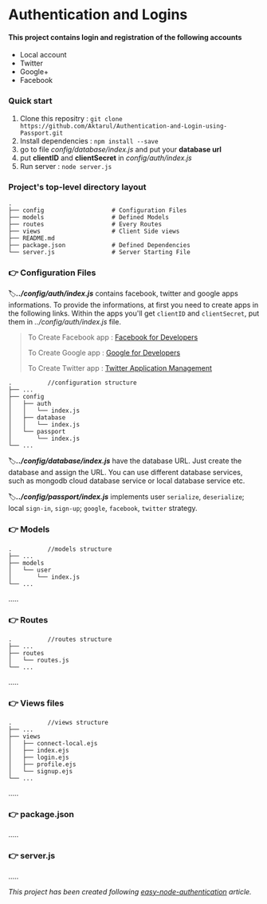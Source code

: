 # Authentication and Logins #

#### This project contains login and registration of the following accounts ###
* Local account 
* Twitter 
* Google+ 
* Facebook

### Quick start
  1. Clone this repositry : `git clone https://github.com/Aktarul/Authentication-and-Login-using-Passport.git`
  2. Install dependencies : `npm install --save`
  3. go to file _config/database/index.js_ and put your **database url**
  4. put **clientID** and **clientSecret** in _config/auth/index.js_ 
  5. Run server : `node server.js`
  
### Project's top-level directory layout

    .
    ├── config                   # Configuration Files
    ├── models                   # Defined Models
    ├── routes                   # Every Routes
    ├── views                    # Client Side views
    ├── README.md
    ├── package.json             # Defined Dependencies
    └── server.js                # Server Starting File

### :point_right: Configuration Files
:label:**_../config/auth/index.js_** contains facebook, twitter and google apps informations. To provide the informations, at first you need to create apps in the following links. Within the apps you'll get `clientID` and `clientSecret`, put them in _../config/auth/index.js_ file.
 > To Create Facebook app : [Facebook for Developers](https://developers.facebook.com)
 >
 > To Create Google app : [Google for Developers](https://console.developers.google.com)
 >
 > To Create Twitter app : [Twitter Application Management](https://apps.twitter.com)

    .          //configuration structure
    ├── ...
    ├── config
    │   ├── auth
    │   │   └── index.js
    │   ├── database
    │   │   └── index.js
    │   └── passport
    │       └── index.js
    └── ...
:label:**_../config/database/index.js_** have the database URL. Just create the database and assign the URL. You can use different database services, such as mongodb cloud database service or local database service etc.

:label:**_../config/passport/index.js_** implements user `serialize`, `deserialize`; local `sign-in`, `sign-up`; `google`, `facebook`, `twitter` strategy.


### :point_right: Models
    .          //models structure
    ├── ...
    ├── models
    │   └── user
    │       └── index.js
    └── ...
.....
### :point_right: Routes
    .          //routes structure
    ├── ...
    ├── routes
    │   └── routes.js
    └── ...
.....
### :point_right: Views files
    .          //views structure
    ├── ...
    ├── views
    │   ├── connect-local.ejs
    │   ├── index.ejs
    │   ├── login.ejs
    │   ├── profile.ejs
    │   └── signup.ejs
    └── ...
.....
### :point_right: package.json
.....
### :point_right: server.js
.....

    
_This project has been created following [easy-node-authentication](https://scotch.io/tutorials/easy-node-authentication-setup-and-local) article._
